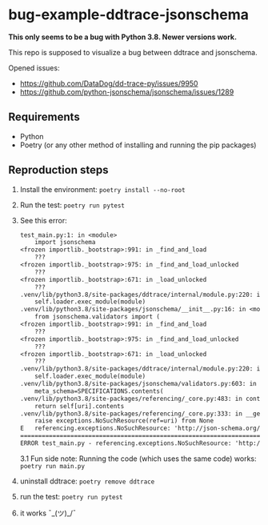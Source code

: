 # bug-example-ddtrace-jsonschema

**This only seems to be a bug with Python 3.8. Newer versions work.**

This repo is supposed to visualize a bug between ddtrace and jsonschema.

Opened issues:

- <https://github.com/DataDog/dd-trace-py/issues/9950>
- <https://github.com/python-jsonschema/jsonschema/issues/1289>

## Requirements

- Python
- Poetry (or any other method of installing and running the pip packages)

## Reproduction steps

1. Install the environment: `poetry install --no-root`
2. Run the test: `poetry run pytest`
3. See this error:

    ```txt
    test_main.py:1: in <module>
        import jsonschema
    <frozen importlib._bootstrap>:991: in _find_and_load
        ???
    <frozen importlib._bootstrap>:975: in _find_and_load_unlocked
        ???
    <frozen importlib._bootstrap>:671: in _load_unlocked
        ???
    .venv/lib/python3.8/site-packages/ddtrace/internal/module.py:220: in _exec_module
        self.loader.exec_module(module)
    .venv/lib/python3.8/site-packages/jsonschema/__init__.py:16: in <module>
        from jsonschema.validators import (
    <frozen importlib._bootstrap>:991: in _find_and_load
        ???
    <frozen importlib._bootstrap>:975: in _find_and_load_unlocked
        ???
    <frozen importlib._bootstrap>:671: in _load_unlocked
        ???
    .venv/lib/python3.8/site-packages/ddtrace/internal/module.py:220: in _exec_module
        self.loader.exec_module(module)
    .venv/lib/python3.8/site-packages/jsonschema/validators.py:603: in <module>
        meta_schema=SPECIFICATIONS.contents(
    .venv/lib/python3.8/site-packages/referencing/_core.py:483: in contents
        return self[uri].contents
    .venv/lib/python3.8/site-packages/referencing/_core.py:333: in __getitem__
        raise exceptions.NoSuchResource(ref=uri) from None
    E   referencing.exceptions.NoSuchResource: 'http://json-schema.org/draft-03/schema#'
    ========================================================================================================== short test summary info ===========================================================================================================
    ERROR test_main.py - referencing.exceptions.NoSuchResource: 'http://json-schema.org/draft-03/schema#'
    ```

   3.1 Fun side note: Running the code (which uses the same code) works: `poetry run main.py`
   
4. uninstall ddtrace: `poetry remove ddtrace`
5. run the test: `poetry run pytest`
6. it works ¯\_(ツ)_/¯
